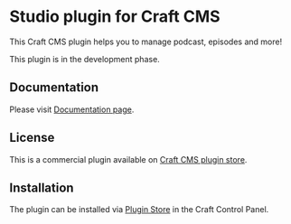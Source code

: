 # Studio plugin for Craft CMS
This Craft CMS plugin helps you to manage podcast, episodes and more!

This plugin is in the development phase.

## Documentation
Please visit [Documentation page](https://github.com/vnali/studio-plugin-docs/blob/main/README.md).

## License
This is a commercial plugin available on [Craft CMS plugin store](https://plugins.craftcms.com/studio?craft4).

## Installation
The plugin can be installed via [Plugin Store](https://plugins.craftcms.com/studio?craft4) in the Craft Control Panel.
